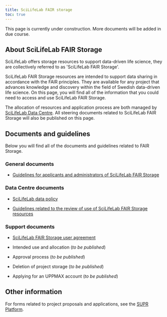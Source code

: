```yaml
---
title: SciLifeLab FAIR storage
toc: true
---
```


<div class="bg-light-gray border rounded py-2 px-4 my-3 fst-italic">
This page is currently under construction. More documents will be added in due course.
</div>

## About SciLifeLab FAIR Storage

SciLifeLab offers storage resources to support data-driven life science, they are collectively referred to as 'SciLifeLab FAIR Storage'.

SciLifeLab FAIR Storage resources are intended to support data sharing in accordance with the FAIR principles. They are available for any project that advances knowledge and discovery within the field of Swedish data-driven life science. On this page, you will find all of the information that you could need to access and use SciLifeLab FAIR Storage.

The allocation of resources and application process are both managed by [SciLifeLab Data Centre](https://www.scilifelab.se/data/). All steering documents related to SciLifeLab FAIR Storage will also be published on this page.

## Documents and guidelines

Below you will find all of the documents and guidelines related to FAIR Storage.

### General documents

- [Guidelines for applicants and administrators of SciLifeLab FAIR Storage](/fair_storage/fair_storage_guidelines_applicants_administrators.pdf)

### Data Centre documents

- [SciLifeLab data policy](https://www.scilifelab.se/wp-content/uploads/2022/06/SciLifeLab-data-policy.pdf)

- [Guidelines related to the review of use of SciLifeLab FAIR Storage resources](/fair_storage/scilifelab_fairstorage_review_guidelines.pdf)

### Support documents

- [SciLifeLab FAIR Storage user agreement](/fair_storage/scilifelab_fairstorage_user_agreement.pdf)

- Intended use and allocation (_to be published_)

- Approval process (_to be published_)

- Deletion of project storage (_to be published_)

- Applying for an UPPMAX account (_to be published_)

## Other information

For forms related to project proposals and applications, see the [SUPR Platform](https://supr.naiss.se/).
